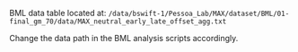 BML data table located at: `/data/bswift-1/Pessoa_Lab/MAX/dataset/BML/01-final_gm_70/data/MAX_neutral_early_late_offset_agg.txt`  

Change the data path in the BML analysis scripts accordingly.  